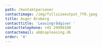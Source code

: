 ```yaml
---
path: /kontaktpersoner
contactimage: /img/fullsizeoutput_7f0.jpeg
title: Asger Broberg
contacttitle: 'Leasingrådgiver '
contacttelephone: +45 29990100
contactemail: ab@capleasing.dk
order: '4'
---
```


